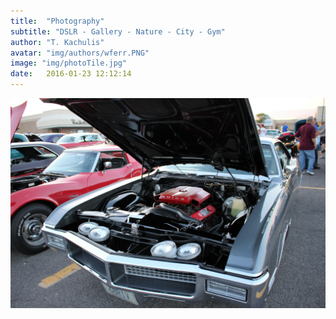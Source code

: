 ```yaml
---
title:  "Photography"
subtitle: "DSLR - Gallery - Nature - City - Gym"
author: "T. Kachulis"
avatar: "img/authors/wferr.PNG"
image: "img/photoTile.jpg"
date:   2016-01-23 12:12:14
---
```


![Hazeldean Mall Car Show 2016](https://github.com/TedKachulis/website.me/blob/master/img/IMG_0764.JPG "Car_01")

<script src="//www.powr.io/powr.js" external-type="html"></script> 
 <div class="powr-instagram-feed" id="04c2f212_1485237342"></div>
